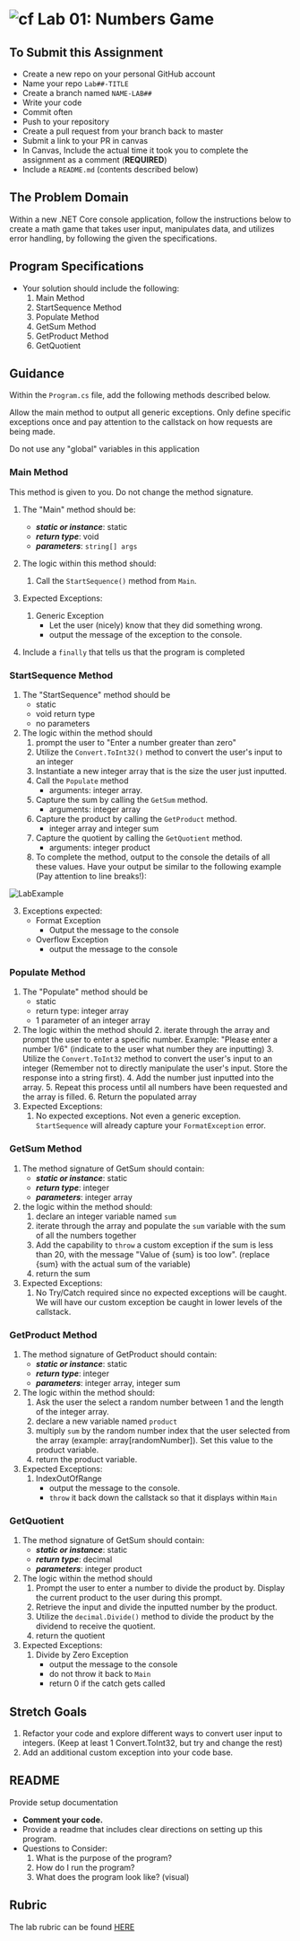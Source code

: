 ![cf](http://i.imgur.com/7v5ASc8.png) Lab 01: Numbers Game
=====================================

## To Submit this Assignment
- Create a new repo on your personal GitHub account
- Name your repo `Lab##-TITLE`
- Create a branch named `NAME-LAB##`
- Write your code
- Commit often
- Push to your repository
- Create a pull request from your branch back to master
- Submit a link to your PR in canvas
- In Canvas, Include the actual time it took you to complete the assignment as a comment (**REQUIRED**)
- Include a `README.md` (contents described below)

## The Problem Domain
Within a new .NET Core console application, follow the instructions below to create a math game that takes user input, manipulates data, and utilizes error handling, by following the given the specifications. 

## Program Specifications
- Your solution should include the following:
  1. Main Method
  2. StartSequence Method
  3. Populate Method
  4. GetSum Method
  5. GetProduct Method
  6. GetQuotient

## Guidance

Within the `Program.cs` file, add the following methods described below.

Allow the main method to output all generic exceptions. Only define specific exceptions once and pay attention to the callstack on how requests are being made. 

Do not use any "global" variables in this application

### Main Method
This method is given to you. Do not change the method signature. 

1. The "Main" method should be:
	- ***static or instance***: static
	- ***return type***: void
	- ***parameters***: `string[] args`
2. The logic within this method should:
	1. Call the `StartSequence()` method from `Main`.

3. Expected Exceptions:
	1. Generic Exception 
		- Let the user (nicely) know that they did something wrong. 
		- output the message of the exception to the console.

4. Include a `finally` that tells us that the program is completed

### StartSequence Method
1. The "StartSequence" method should be
	- static
	- void return type
	- no parameters
2. The logic within the method should 
	1. prompt the user to "Enter a number greater than zero"
	2. Utilize the `Convert.ToInt32()` method to convert the user's input to an integer
	3. Instantiate a new integer array that is the size the user just inputted.
	4. Call the `Populate` method
		- arguments: integer array.
	5. Capture the sum by calling the `GetSum` method. 
		- arguments: integer array 
	6. Capture the product by calling the `GetProduct` method. 
		- integer array and integer sum
	7. Capture the quotient by calling the `GetQuotient` method. 
		- arguments: integer product 
	8. 	To complete the method, output to the console the details of all these values. Have your output be similar to the following example (Pay attention to line breaks!):
	
![LabExample](LabExample.png)

3. Exceptions expected: 
	- Format Exception
		- Output the message to the console
	- Overflow Exception
		- output the message to the console


### Populate Method
1. The "Populate" method should be
	- static
	- return type: integer array
	- 1 parameter of an integer array
2. The logic within the method should
	2. iterate through the array and prompt the user to enter a specific number. Example: "Please enter a number 1/6" (indicate to the user what number they are inputting)
	3. Utilize the `Convert.ToInt32` method to convert the user's input to an integer (Remember not to directly manipulate the user's input. Store the response into a string first).
	4. Add the number just inputted into the array. 
	5. Repeat this process until all numbers have been requested and the array is filled. 
	6. Return the populated array
3. Expected Exceptions:
	1. No expected exceptions. Not even a generic exception. `StartSequence` will already capture your `FormatException` error.

### GetSum Method
1. The method signature of GetSum should contain:
	- ***static or instance***: static
	- ***return type***: integer
	- ***parameters***: integer array
2. the logic within the method should:
	1. declare an integer variable named `sum`
	2. iterate through the array and populate the `sum` variable with the sum of all the numbers together
	3. Add the capability to `throw` a custom exception if the sum is less than 20, with the message "Value of {sum} is too low". (replace {sum} with the actual sum of the variable)
	4. return the sum
3. Expected Exceptions:
	1. No Try/Catch required since no expected exceptions will be caught. We will have our custom exception be caught in lower levels of the callstack.

### GetProduct Method
1. The method signature of GetProduct should contain:
	- ***static or instance***: static
	- ***return type***: integer
	- ***parameters***: integer array, integer sum
2. The logic within the method should:
	1. Ask the user the select a random number between 1 and the length of the integer array. 
	2. declare a new variable named `product`
	3. multiply `sum` by the random number index that the user selected from the array (example: array[randomNumber]). Set this value to the product variable. 
	4. return the product variable. 
3. Expected Exceptions:
	1. IndexOutOfRange
		- output the message to the console.
		- `throw` it back down the callstack so that it displays within `Main`


### GetQuotient
1. The method signature of GetSum should contain:
	- ***static or instance***: static
	- ***return type***: decimal
	- ***parameters***: integer product
2. The logic within the method should
	1. Prompt the user to enter a number to divide the product by. Display the current product to the user during this prompt. 
	2. Retrieve the input and divide the inputted number by the product. 
	3. Utilize the `decimal.Divide()` method to divide the product by the dividend to receive the quotient. 
	4. return the quotient
3. Expected Exceptions:
	1. Divide by Zero Exception
		- output the message to the console
		- do not throw it back to `Main`
		- return 0 if the catch gets called

## Stretch Goals
1. Refactor your code and explore different ways to convert user input to integers. (Keep at least 1 Convert.ToInt32, but try and change the rest)
2. Add an additional custom exception into your code base. 

## README
Provide setup documentation 
- **Comment your code.**
- Provide a readme that includes clear directions on setting up this program.
- Questions to Consider: 
	1. What is the purpose of the program?
	1. How do I run the program?
	1. What does the program look like? (visual)

## Rubric

The lab rubric can be found [HERE](../Resources/rubric)
